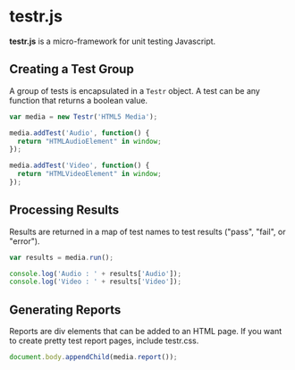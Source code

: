 # testr.js

**testr.js** is a micro-framework for unit testing Javascript.

## Creating a Test Group

A group of tests is encapsulated in a `Testr` object.
A test can be any function that returns a boolean value.

```javascript
var media = new Testr('HTML5 Media');

media.addTest('Audio', function() {
  return "HTMLAudioElement" in window;
});

media.addTest('Video', function() {
  return "HTMLVideoElement" in window;
});
```

## Processing Results

Results are returned in a map of test names to test results ("pass", "fail", or "error").

```javascript
var results = media.run();

console.log('Audio : ' + results['Audio']);
console.log('Video : ' + results['Video']);
````

## Generating Reports

Reports are div elements that can be added to an HTML page.
If you want to create pretty test report pages, include testr.css.

```javascript
document.body.appendChild(media.report());
```
